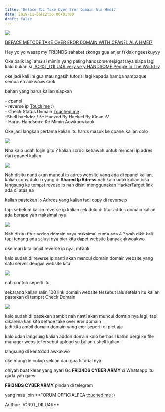 ```yaml
---
title: 'Deface Poc Take Over Eror Domain Ala Hmei7'
date: 2019-11-06T12:56:00+01:00
draft: false
---
```


[![](https://1.bp.blogspot.com/-wtXU3qGy1Vw/XcKlywLI0wI/AAAAAAAAAQY/3aXZhVThMj4JtmNJFEFnepCe1BEANesnwCLcBGAsYHQ/s320/photo_2019-11-05_06-11-15.jpg)](https://1.bp.blogspot.com/-wtXU3qGy1Vw/XcKlywLI0wI/AAAAAAAAAQY/3aXZhVThMj4JtmNJFEFnepCe1BEANesnwCLcBGAsYHQ/s1600/photo_2019-11-05_06-11-15.jpg)

  

[DEFACE METODE TAKE OVER EROR DOMAIN WITH CPANEL ALA HMEI7](https://crotdiluar.blogspot.com/)

  

  
Hey yo yo wasap my FRI3NDS sahabat skongs gua anjer faklak ngeeskuyyy  
  
Oke balik lagi ama si mimin yang paling handsome sejagat raya siapa lagi kalo bukan si [./CR0T\_D1LU4R very very HANDSOME People In The World :v](https://youtube.com/c/FRI3NDSCYBERARMY)  
  
oke jadi kali ini gua mau ngasih tutorial lagi kepada hamba hambaque semua ea aokwoawkaok  
  
bahan yang harus kalian siapkan  
  
\- cpanel  
\- reverse ip [Touch me](https://hackertarget.com/reverse-ip-lookup/) :)  
\- Check Status Domain [Touched me](https://httpstatus.io/) :)  
\-Shell backdor / Sc Hacked By Hacked By Klean :V  
\- Harus Handsome Ke Mimin Aowkaowkaok  
  
Oke jadi langkah pertama kalian itu harus masuk ke cpanel kalian dolo  
  

[![](https://1.bp.blogspot.com/-Qg7OxsxlLD8/XcKrxO4-KUI/AAAAAAAAAQo/QXbwzwCE1Y8Gg93GmKE6NykW9uEVMm3rQCLcBGAsYHQ/s320/blog1.jpg)](https://1.bp.blogspot.com/-Qg7OxsxlLD8/XcKrxO4-KUI/AAAAAAAAAQo/QXbwzwCE1Y8Gg93GmKE6NykW9uEVMm3rQCLcBGAsYHQ/s1600/blog1.jpg)

  
  
Nha kalo udah login gitu ? kalian scrool kebawah untuk mencari ip adres dari cpanel kalian  
  

[![](https://1.bp.blogspot.com/-8ycJr6Y6aHs/XcKtSesptoI/AAAAAAAAAQ4/G-7MtvpIuZ0dNV_k-8cuUbZl5y9__pa4gCLcBGAsYHQ/s320/blog2.jpg)](https://1.bp.blogspot.com/-8ycJr6Y6aHs/XcKtSesptoI/AAAAAAAAAQ4/G-7MtvpIuZ0dNV_k-8cuUbZl5y9__pa4gCLcBGAsYHQ/s1600/blog2.jpg)

Nah disitu nanti akan muncul ip adres website yang ada di cpanel kalian, kalian copy dulu ip yang di **Shared Ip Adress** nah kalo udah kalian bisa langsung ke tempat revese ip nah disini menggunakan HackerTarget link ada di atas ea  

kalian pastekan Ip Adrees yang kalian tadi copy di reverseip  
  
tapi sebelum kalian reverse ip kalian cek dulu di fitur addon domain kalian ada berapa yah maksimal nya  
  

[![](https://1.bp.blogspot.com/-ZcqjbJQAz8I/XcKu4ndhOsI/AAAAAAAAARE/1D4AZAD4TjQIhJQ1F15yGzFyL_wuKE47ACLcBGAsYHQ/s320/blog3.jpg)](https://1.bp.blogspot.com/-ZcqjbJQAz8I/XcKu4ndhOsI/AAAAAAAAARE/1D4AZAD4TjQIhJQ1F15yGzFyL_wuKE47ACLcBGAsYHQ/s1600/blog3.jpg)

  
Nah disitu fitur addon domain saya maksimal cuma ada 4 ? wah dikit kali tapi tenang ada solusi nya biar kita dapet website banyak akwoakwo  
  
oke mari kita lanjut reverse ip nya, mhank  
  
kalo sudah di reverse ip nanti akan muncul domain domain website yang satu server dengan website kita  
  

[![](https://1.bp.blogspot.com/-dAsqFEr__FU/XcKwX_WUVeI/AAAAAAAAARQ/nAZlVrWPmGI0J4fitKs38-gxdFNW7FY-wCLcBGAsYHQ/s320/blog4.png)](https://1.bp.blogspot.com/-dAsqFEr__FU/XcKwX_WUVeI/AAAAAAAAARQ/nAZlVrWPmGI0J4fitKs38-gxdFNW7FY-wCLcBGAsYHQ/s1600/blog4.png)  

  
nah contoh seperti itu,  

  

sekarang kalian salin 100 link domain website tersebut lalu setelah itu kalian pastekan di tempat Check Domain  

  
[![](https://1.bp.blogspot.com/-V83M0rYpgfI/XcKy050ZqGI/AAAAAAAAARk/eJbGdoM-RbYAfReqAxWEgyW0YA-FQRTmACLcBGAsYHQ/s320/blog6.png)](https://1.bp.blogspot.com/-V83M0rYpgfI/XcKy050ZqGI/AAAAAAAAARk/eJbGdoM-RbYAfReqAxWEgyW0YA-FQRTmACLcBGAsYHQ/s1600/blog6.png)  

kalo sudah di pastekan sambit nah nanti akan muncul domain nya lagi, tapi dikarena kan kita deface take over eror domain  
jadi kita ambil domain domain yang eror seperti di pict aja  
  
kalo udah langsung kalian addon domain kalo berhasil kalian pergi ke file manager website tersebut upload sc kalian / shell kalian 

  

langsung di kentoddd awkakwo  
  
oke mungkin cukup sekian dari gua tutorial nya  
  
ohiyah buat klean yang nyari Gc **FRI3NDS CYBER ARMY** di Whatsapp itu gada yah gaes  
  
**FRI3NDS CYBER ARMY** pindah di telegram  
  
yang mau join **FORUM OFFICIALFCA [touched me :)](https://t.me/joinchat/P6zJeEz4X-QvXZ6853C3Mw)  
  
Author: ./CR0T\_D1LU4R**